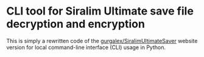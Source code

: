 # CLI tool for Siralim Ultimate save file decryption and encryption
This is simply a rewritten code of the [gurgalex/SiralimUltimateSaver](https://github.com/gurgalex/SiralimUltimateSaver) website version for local command-line interface (CLI) usage in Python.